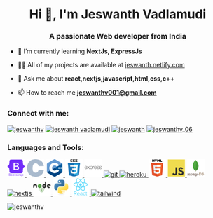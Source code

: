 <h1 align="center">Hi 👋, I'm Jeswanth Vadlamudi</h1>
<h3 align="center">A passionate Web developer from India</h3>

- 🌱 I’m currently learning **NextJs, ExpressJs**

- 👨‍💻 All of my projects are available at [jeswanth.netlify.com](jeswanth.netlify.com)

- 💬 Ask me about **react,nextjs,javascript,html,css,c++**

- 📫 How to reach me **jeswanthv001@gmail.com**

<h3 align="left">Connect with me:</h3>
<p align="left">
<a href="https://dev.to/jeswanthv" target="blank"><img align="center" src="https://cdn.jsdelivr.net/npm/simple-icons@3.0.1/icons/dev-dot-to.svg" alt="jeswanthv" height="30" width="40" /></a>
<a href="https://linkedin.com/in/jeswanth vadlamudi" target="blank"><img align="center" src="https://cdn.jsdelivr.net/npm/simple-icons@3.0.1/icons/linkedin.svg" alt="jeswanth vadlamudi" height="30" width="40" /></a>
<a href="https://fb.com/jeswanth" target="blank"><img align="center" src="https://cdn.jsdelivr.net/npm/simple-icons@3.0.1/icons/facebook.svg" alt="jeswanth" height="30" width="40" /></a>
<a href="https://instagram.com/jeswanthv_06" target="blank"><img align="center" src="https://cdn.jsdelivr.net/npm/simple-icons@3.0.1/icons/instagram.svg" alt="jeswanthv_06" height="30" width="40" /></a>
</p>

<h3 align="left">Languages and Tools:</h3>
<p align="left"> <a href="https://getbootstrap.com" target="_blank"> <img src="https://raw.githubusercontent.com/devicons/devicon/master/icons/bootstrap/bootstrap-plain-wordmark.svg" alt="bootstrap" width="40" height="40"/> </a> <a href="https://www.cprogramming.com/" target="_blank"> <img src="https://raw.githubusercontent.com/devicons/devicon/master/icons/c/c-original.svg" alt="c" width="40" height="40"/> </a> <a href="https://www.w3schools.com/cpp/" target="_blank"> <img src="https://raw.githubusercontent.com/devicons/devicon/master/icons/cplusplus/cplusplus-original.svg" alt="cplusplus" width="40" height="40"/> </a> <a href="https://www.w3schools.com/css/" target="_blank"> <img src="https://raw.githubusercontent.com/devicons/devicon/master/icons/css3/css3-original-wordmark.svg" alt="css3" width="40" height="40"/> </a> <a href="https://expressjs.com" target="_blank"> <img src="https://raw.githubusercontent.com/devicons/devicon/master/icons/express/express-original-wordmark.svg" alt="express" width="40" height="40"/> </a> <a href="https://git-scm.com/" target="_blank"> <img src="https://www.vectorlogo.zone/logos/git-scm/git-scm-icon.svg" alt="git" width="40" height="40"/> </a> <a href="https://heroku.com" target="_blank"> <img src="https://www.vectorlogo.zone/logos/heroku/heroku-icon.svg" alt="heroku" width="40" height="40"/> </a> <a href="https://www.w3.org/html/" target="_blank"> <img src="https://raw.githubusercontent.com/devicons/devicon/master/icons/html5/html5-original-wordmark.svg" alt="html5" width="40" height="40"/> </a> <a href="https://developer.mozilla.org/en-US/docs/Web/JavaScript" target="_blank"> <img src="https://raw.githubusercontent.com/devicons/devicon/master/icons/javascript/javascript-original.svg" alt="javascript" width="40" height="40"/> </a> <a href="https://www.mongodb.com/" target="_blank"> <img src="https://raw.githubusercontent.com/devicons/devicon/master/icons/mongodb/mongodb-original-wordmark.svg" alt="mongodb" width="40" height="40"/> </a> <a href="https://nextjs.org/" target="_blank"> <img src="https://cdn.worldvectorlogo.com/logos/nextjs-3.svg" alt="nextjs" width="40" height="40"/> </a> <a href="https://nodejs.org" target="_blank"> <img src="https://raw.githubusercontent.com/devicons/devicon/master/icons/nodejs/nodejs-original-wordmark.svg" alt="nodejs" width="40" height="40"/> </a> <a href="https://www.python.org" target="_blank"> <img src="https://raw.githubusercontent.com/devicons/devicon/master/icons/python/python-original.svg" alt="python" width="40" height="40"/> </a> <a href="https://reactjs.org/" target="_blank"> <img src="https://raw.githubusercontent.com/devicons/devicon/master/icons/react/react-original-wordmark.svg" alt="react" width="40" height="40"/> </a> <a href="https://tailwindcss.com/" target="_blank"> <img src="https://www.vectorlogo.zone/logos/tailwindcss/tailwindcss-icon.svg" alt="tailwind" width="40" height="40"/> </a> </p>

<p><img align="left" src="https://github-readme-stats.vercel.app/api/top-langs?username=jeswanthv&show_icons=true&locale=en&layout=compact" alt="jeswanthv" /></p>
